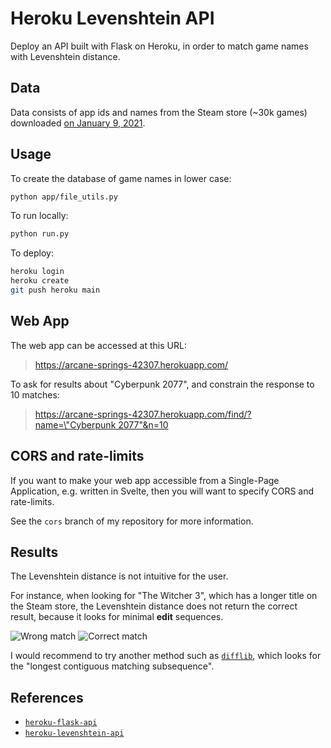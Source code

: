 # Heroku Levenshtein API

Deploy an API built with Flask on Heroku, in order to match game names with Levenshtein distance.

## Data

Data consists of app ids and names from the Steam store (~30k games) downloaded [on January 9, 2021][data-snapshot].

## Usage

To create the database of game names in lower case:

```bash
python app/file_utils.py
```

To run locally:

```bash
python run.py
```

To deploy:

```bash
heroku login
heroku create
git push heroku main
```

## Web App

The web app can be accessed at this URL:

> https://arcane-springs-42307.herokuapp.com/

To ask for results about "Cyberpunk 2077", and constrain the response to 10 matches:

> [https://arcane-springs-42307.herokuapp.com/find/?name=\"Cyberpunk 2077\"&n=10][api-example]

## CORS and rate-limits

If you want to make your web app accessible from a Single-Page Application,
e.g. written in Svelte, then you will want to specify CORS and rate-limits.

See the `cors` branch of my repository for more information.

## Results

The Levenshtein distance is not intuitive for the user.

For instance, when looking for "The Witcher 3", which has a longer title on the Steam store,
the Levenshtein distance does not return the correct result,
because it looks for minimal **edit** sequences.

![Wrong match][wiki-witcher-match-wrong] ![Correct match][wiki-witcher-match]

I would recommend to try another method such as [`difflib`][difflib-doc],
which looks for the "longest contiguous matching subsequence".

## References

- [`heroku-flask-api`][flask-clip-api]
- [`heroku-levenshtein-api`][flask-levenshtein-api]

<!-- Definitions -->

[data-snapshot]: <https://github.com/woctezuma/steam-store-snapshots>

[flask-clip-api]: <https://github.com/woctezuma/heroku-flask-api>

[flask-levenshtein-api]: <https://github.com/woctezuma/heroku-levenshtein-api>

[api-example]: <https://arcane-springs-42307.herokuapp.com/find/?name="Cyberpunk 2077"&n=10>

[wiki-witcher-match-wrong]: <https://github.com/woctezuma/heroku-levenshtein-api/wiki/img/witcher_match_wrong.png>
[wiki-witcher-match]: <https://github.com/woctezuma/heroku-levenshtein-api/wiki/img/witcher_match.png>

[difflib-doc]: <https://docs.python.org/library/difflib>

